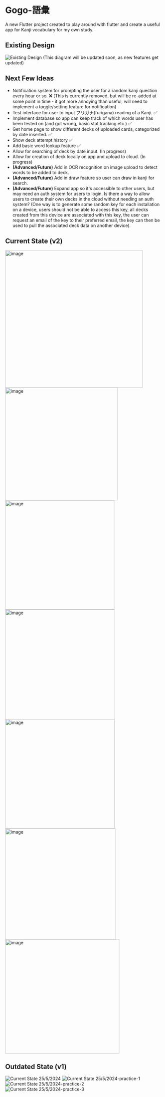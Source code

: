 # Gogo-語彙

A new Flutter project created to play around with flutter and create a useful app for Kanji vocabulary for my own study.

## Existing Design

![Existing Design](https://github.com/ilaylow/gogo-goi/assets/45478832/3926b3d4-2fe4-4fea-aad7-89f404b0bf85)
(This diagram will be updated soon, as new features get updated)

## Next Few Ideas

- Notification system for prompting the user for a random kanji question every hour or so. ❌ (This is currently removed, but will be re-added at some point in time - it got more annoying than useful, will need to implement a toggle/setting feature for notification)
- Test interface for user to input フリガナ(furigana) reading of a Kanji. ✅
- Implement database so app can keep track of which words user has been tested on (and got wrong, basic stat tracking etc.) ✅ 
- Get home page to show different decks of uploaded cards, categorized by date inserted. ✅
- Show deck attempt history ✅
- Add basic word lookup feature ✅ 
- Allow for searching of deck by date input. (In progress)
- Allow for creation of deck locally on app and upload to cloud. (In progress)
- **(Advanced/Future)** Add in OCR recognition on image upload to detect words to be added to deck.
- **(Advanced/Future)** Add in draw feature so user can draw in kanji for search.
- **(Advanced/Future)** Expand app so it's accessible to other users, but may need an auth system for users to login. Is there a way to allow users to create their own decks in the cloud without needing an auth system? (One way is to generate some random key for each installation on a device, users should not be able to access this key, all decks created from this device are associated with this key, the user can request an email of the key to their preferred email, the key can then be used to pull the associated deck data on another device).

## Current State (v2)

<img width="441" alt="image" src="https://github.com/user-attachments/assets/f6a867e2-825f-416e-a8f5-e900913dc2c5" />

<img width="361" alt="image" src="https://github.com/user-attachments/assets/b6db8f02-ef82-46e5-9659-2f13708a303c" />

<img width="350" alt="image" src="https://github.com/user-attachments/assets/e22aa8d0-7d76-42ff-936c-d6e118eda92e" />

<img width="352" alt="image" src="https://github.com/user-attachments/assets/4b3775f7-bf29-4008-be6e-79e9ad673232" />

<img width="351" alt="image" src="https://github.com/user-attachments/assets/8e490820-76d7-4110-9a7c-da2a80e9f429" />

<img width="355" alt="image" src="https://github.com/user-attachments/assets/5d3051b5-02b6-4aa0-9262-e196d701f0b1" />

<img width="366" alt="image" src="https://github.com/user-attachments/assets/09d5cb08-2f6e-41de-8b61-5ea0a3844da5" />

## Outdated State (v1)

![Current State 25/5/2024](https://github.com/ilaylow/gogo-goi/assets/45478832/a53d06fb-fdcc-4844-8642-09c46d21b048)
![Current State 25/5/2024-practice-1](https://github.com/ilaylow/gogo-goi/assets/45478832/8ef51d7a-543b-4f52-97a6-1bf66c7395f4)
![Current State 25/5/2024-practice-2](https://github.com/ilaylow/gogo-goi/assets/45478832/ae35cd2b-7129-431b-b862-2f4fb8ea1945)
![Current State 25/5/2024-practice-3](https://github.com/ilaylow/gogo-goi/assets/45478832/1a11b694-965b-4e55-8199-2abc40004163)
